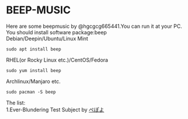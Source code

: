 # BEEP-MUSIC <br>
Here are some beepmusic by @hgcgcg665441.You can run it at your PC. <br>
You should install software package:beep <br>
Debian/Deepin/Ubuntu/Linux Mint

~~~
sudo apt install beep
~~~

RHEL(or Rocky Linux etc.)/CentOS/Fedora

~~~
sudo yum install beep
~~~

Archlinux/Manjaro etc.

~~~
sudo pacman -S beep
~~~
  
The list: <br>
1.Ever-Blundering Test Subject by [ぺぽよ](https://www.youtube.com/@pepoyoPPY/)   
